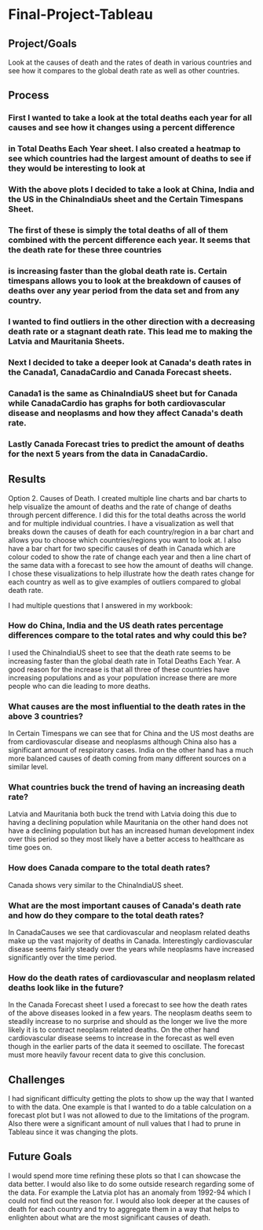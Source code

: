 # Final-Project-Tableau

## Project/Goals
Look at the causes of death and the rates of death in various countries and see how it compares to the global death rate
as well as other countries.

## Process
### First I wanted to take a look at the total deaths each year for all causes and see how it changes using a percent difference
### in Total Deaths Each Year sheet. I also created a heatmap to see which countries had the largest amount of deaths to see if they would be interesting to look at
### With the above plots I decided to take a look at China, India and the US in the ChinaIndiaUs sheet and the Certain Timespans Sheet.
### The first of these is simply the total deaths of all of them combined with the percent difference each year. It seems that the death rate for these three countries
### is increasing faster than the global death rate is. Certain timespans allows you to look at the breakdown of causes of deaths over any year period from the data set and from any country.
### I wanted to find outliers in the other direction with a decreasing death rate or a stagnant death rate. This lead me to making the Latvia and Mauritania Sheets.
### Next I decided to take a deeper look at Canada's death rates in the Canada1, CanadaCardio and Canada Forecast sheets.
### Canada1 is the same as ChinaIndiaUS sheet but for Canada while CanadaCardio has graphs for both cardiovascular disease and neoplasms and how they affect Canada's death rate.
### Lastly Canada Forecast tries to predict the amount of deaths for the next 5 years from the data in CanadaCardio.

## Results
Option 2. Causes of Death. I created multiple line charts and bar charts to help visualize the amount of deaths
and the rate of change of deaths through percent difference. I did this for the total deaths across the world and for
multiple individual countries. I have a visualization as well that breaks down the causes of death for each country/region
in a bar chart and allows you to choose which countries/regions you want to look at. I also have a bar chart for two specific causes
of death in Canada which are colour coded to show the rate of change each year and then a line chart of the same data with a forecast
to see how the amount of deaths will change. I chose these visualizations to help illustrate how the death rates change for each country
as well as to give examples of outliers compared to global death rate.

I had multiple questions that I answered in my workbook:

### How do China, India and the US death rates percentage differences compare to the total rates and why could this be?

I used the ChinaIndiaUS sheet to see that the death rate seems to be increasing faster than the global death rate in Total Deaths Each Year.
A good reason for the increase is that all three of these countries have increasing populations and as your population increase there are more 
people who can die leading to more deaths. 

### What causes are the most influential to the death rates in the above 3 countries?

In Certain Timespans we can see that for China and the US most deaths are from cardiovascular disease and neoplasms although China also has 
a significant amount of respiratory cases. India on the other hand has a much more balanced causes of death coming from many different sources
on a similar level.

### What countries buck the trend of having an increasing death rate?

Latvia and Mauritania both buck the trend with Latvia doing this due to having a declining population while Mauritania on the other hand does not
have a declining population but has an increased human development index over this period so they most likely have a better access to healthcare as time
goes on.

### How does Canada compare to the total death rates?

Canada shows very similar to the ChinaIndiaUS sheet.

### What are the most important causes of Canada's death rate and how do they compare to the total death rates?

In CanadaCauses we see that cardiovascular and neoplasm related deaths make up the vast majority of deaths in Canada. 
Interestingly cardiovascular disease seems fairly steady over the years while neoplasms have increased significantly over
the time period. 

### How do the death rates of cardiovascular and neoplasm related deaths look like in the future?

In the Canada Forecast sheet I used a forecast to see how the death rates of the above diseases looked in a few years. The neoplasm deaths
seem to steadily increase to no surprise and should as the longer we live the more likely it is to contract neoplasm related deaths. On the other hand
cardiovascular disease seems to increase in the forecast as well even though in the earlier parts of the data it seemed to oscillate. The forecast must
more heavily favour recent data to give this conclusion.

## Challenges 
I had significant difficulty getting the plots to show up the way that I wanted to with the data. One example is that I wanted to do
a table calculation on a forecast plot but I was not allowed to due to the limitations of the program. Also there were a significant
amount of null values that I had to prune in Tableau since it was changing the plots. 

## Future Goals
I would spend more time refining these plots so that I can showcase the data better. I would also like to do some outside research 
regarding some of the data. For example the Latvia plot has an anomaly from 1992-94 which I could not find out the reason for. I would 
also look deeper at the causes of death for each country and try to aggregate them in a way that helps to enlighten about what are the 
most significant causes of death.
